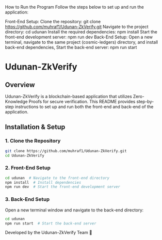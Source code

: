 How to Run the Program
Follow the steps below to set up and run the application:

Front-End Setup:
Clone the repository:
git clone https://github.com/muhraf1/Udunan-ZkVerify.git
Navigate to the project directory:
cd udunan
Install the required dependencies:
npm install
Start the front-end development server:
npm run dev
Back-End Setup:
Open a new terminal, navigate to the same project (cosmic-ledgers) directory, and install back-end dependencies, Start the back-end server:
npm run start

# Udunan-ZkVerify

## Overview
Udunan-ZkVerify is a blockchain-based application that utilizes Zero-Knowledge Proofs for secure verification. This README provides step-by-step instructions to set up and run both the front-end and back-end of the application.


## Installation & Setup

### 1. Clone the Repository
```sh
git clone https://github.com/muhraf1/Udunan-ZkVerify.git
cd Udunan-ZkVerify
```

### 2. Front-End Setup
```sh
cd udunan  # Navigate to the front-end directory
npm install  # Install dependencies
npm run dev  # Start the front-end development server
```

### 3. Back-End Setup
Open a new terminal window and navigate to the back-end directory:
```sh
cd udunan
npm run start  # Start the back-end server
```

Developed by the Udunan-ZkVerify Team 🚀

